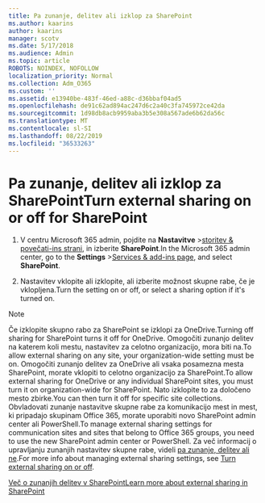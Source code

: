 ```yaml
---
title: Pa zunanje, delitev ali izklop za SharePoint
ms.author: kaarins
author: kaarins
manager: scotv
ms.date: 5/17/2018
ms.audience: Admin
ms.topic: article
ROBOTS: NOINDEX, NOFOLLOW
localization_priority: Normal
ms.collection: Adm_O365
ms.custom: ''
ms.assetid: e13940be-483f-46ed-a88c-d36bbaf04ad5
ms.openlocfilehash: de91c62ad894ac247d6c2a40c3fa745972ce42da
ms.sourcegitcommit: 1d98db8acb9959aba3b5e308a567ade6b62da56c
ms.translationtype: MT
ms.contentlocale: sl-SI
ms.lasthandoff: 08/22/2019
ms.locfileid: "36533263"
---
```

# <a name="turn-external-sharing-on-or-off-for-sharepoint"></a><span data-ttu-id="d5b65-102">Pa zunanje, delitev ali izklop za SharePoint</span><span class="sxs-lookup"><span data-stu-id="d5b65-102">Turn external sharing on or off for SharePoint</span></span>

1. <span data-ttu-id="d5b65-103">V centru Microsoft 365 admin, pojdite na **Nastavitve** >[storitev &amp; povečati-ins strani](https://portal.office.com/adminportal/home#/Settings/ServicesAndAddIns), in izberite **SharePoint**.</span><span class="sxs-lookup"><span data-stu-id="d5b65-103">In the Microsoft 365 admin center, go to the **Settings** >[Services &amp; add-ins page](https://portal.office.com/adminportal/home#/Settings/ServicesAndAddIns), and select **SharePoint**.</span></span>
    
2. <span data-ttu-id="d5b65-104">Nastavitev vklopite ali izklopite, ali izberite možnost skupne rabe, če je vklopljena.</span><span class="sxs-lookup"><span data-stu-id="d5b65-104">Turn the setting on or off, or select a sharing option if it's turned on.</span></span>
    
> [!NOTE]
> <span data-ttu-id="d5b65-105">Če izklopite skupno rabo za SharePoint se izklopi za OneDrive.</span><span class="sxs-lookup"><span data-stu-id="d5b65-105">Turning off sharing for SharePoint turns it off for OneDrive.</span></span> <span data-ttu-id="d5b65-106">Omogočiti zunanjo delitev na katerem koli mestu, nastavitev za celotno organizacijo, mora biti na.</span><span class="sxs-lookup"><span data-stu-id="d5b65-106">To allow external sharing on any site, your organization-wide setting must be on.</span></span> <span data-ttu-id="d5b65-107">Omogočiti zunanjo delitev za OneDrive ali vsaka posamezna mesta SharePoint, morate vklopiti to celotno organizacijo za SharePoint.</span><span class="sxs-lookup"><span data-stu-id="d5b65-107">To allow external sharing for OneDrive or any individual SharePoint sites, you must turn it on organization-wide for SharePoint.</span></span> <span data-ttu-id="d5b65-108">Nato izklopite to za določeno mesto zbirke.</span><span class="sxs-lookup"><span data-stu-id="d5b65-108">You can then turn it off for specific site collections.</span></span> <span data-ttu-id="d5b65-109">Obvladovati zunanje nastavitve skupne rabe za komunikacijo mest in mest, ki pripadajo skupinam Office 365, morate uporabiti novo SharePoint admin center ali PowerShell.</span><span class="sxs-lookup"><span data-stu-id="d5b65-109">To manage external sharing settings for communication sites and sites that belong to Office 365 groups, you need to use the new SharePoint admin center or PowerShell.</span></span> <span data-ttu-id="d5b65-110">Za več informacij o upravljanju zunanjih nastavitev skupne rabe, videli [pa zunanje, delitev ali ne](https://go.microsoft.com/fwlink/?linkid=866426).</span><span class="sxs-lookup"><span data-stu-id="d5b65-110">For more info about managing external sharing settings, see [Turn external sharing on or off](https://go.microsoft.com/fwlink/?linkid=866426).</span></span> 
  
[<span data-ttu-id="d5b65-111">Več o zunanjih delitev v SharePoint</span><span class="sxs-lookup"><span data-stu-id="d5b65-111">Learn more about external sharing in SharePoint</span></span>](https://go.microsoft.com/fwlink/?linkid=734908)
  

